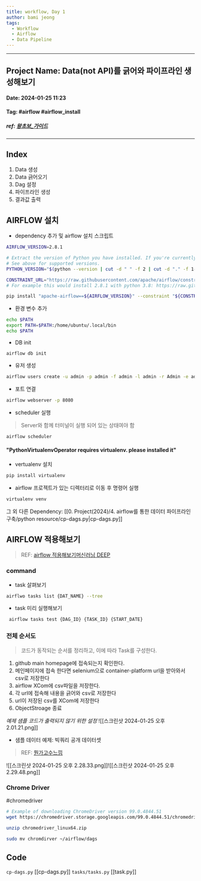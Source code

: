 ```yaml
---
title: workflow, Day 1
author: bami jeong
tags:
  - Workflow
  - Airflow
  - Data Pipeline
---
```



---
## Project Name:  Data(not API)를 긁어와 파이프라인 생성해보기
#### Date: 2024-01-25 11:23 
#### Tag: #airflow #airflow_install
##### ref: [왕초보_가이드](https://velog.io/@clueless_coder/Airflow-%EC%97%84%EC%B2%AD-%EC%9E%90%EC%84%B8%ED%95%9C-%ED%8A%9C%ED%86%A0%EB%A6%AC%EC%96%BC-%EC%99%95%EC%B4%88%EC%8B%AC%EC%9E%90%EC%9A%A9) 

---

## Index
1. Data 생성
2. Data 긁어오기
3. Dag 설정
4. 파이프라인 생성
5. 결과값 출력 


## AIRFLOW 설치 

- dependency 추가 및 airflow 설치 스크립트
```bash
AIRFLOW_VERSION=2.8.1

# Extract the version of Python you have installed. If you're currently using a Python version that is not supported by Airflow, you may want to set this manually.
# See above for supported versions.
PYTHON_VERSION="$(python --version | cut -d " " -f 2 | cut -d "." -f 1-2)"

CONSTRAINT_URL="https://raw.githubusercontent.com/apache/airflow/constraints-${AIRFLOW_VERSION}/constraints-${PYTHON_VERSION}.txt"
# For example this would install 2.8.1 with python 3.8: https://raw.githubusercontent.com/apache/airflow/constraints-2.8.1/constraints-3.8.txt

pip install "apache-airflow==${AIRFLOW_VERSION}" --constraint "${CONSTRAINT_URL}"
```

- 환경 변수 추가 
```bash
echo $PATH
export PATH=$PATH:/home/ubuntu/.local/bin
echo $PATH
```

- DB init
```shell
airflow db init
```

- 유저 생성 
```bash
airflow users create -u admin -p admin -f admin -l admin -r Admin -e admin@admin.com
```

- 포트 연결
```bash
airflow webserver -p 8080
```

- scheduler 실행 
> Server와 함께 터미널이 실행 되어 있는 상태여야 함
```bash
airflow scheduler
```

#### "PythonVirtualenvOperator requires virtualenv. please installed it"

- vertualenv 설치
```bash
pip install virtualenv
```

- airflow 프로젝트가 있는 디렉터리로 이동 후 명령어 실행
```bash
virtualenv venv
```


그 외 다른 Dependency: [[0. Project(2024)/4. airflow를 통한 데이터 파이프라인 구축/python resource/cp-dags.py|cp-dags.py]]


## AIRFLOW 적용해보기

> REF: [airflow 적용해보기](https://velog.io/@me529/%EB%8D%B0%EC%9D%B4%ED%84%B0%EC%97%94%EC%A7%80%EB%8B%88%EC%96%B4%EB%A7%81-Airflow-%EC%A0%81%EC%9A%A9%ED%95%B4%EB%B3%B4%EA%B8%B0)[머신러닝 DEEP](https://lsjsj92.tistory.com/633)

### command

- task 살펴보기
```bash
airflwo tasks list {DAT_NAME} --tree
```

- task  미리 실행해보기 
```bash
 airflow tasks test {DAG_ID} {TASK_ID} {START_DATE}
```
### 전체 순서도

> 코드가 동작되는 순서를 정리하고, 이에 따라 Task를 구성한다.
1. github main homepage에 접속되는지 확인한다.
2. 메인페이지에 접속 한다면 selenium으로 container-platform url을 받아와서 csv로 저장한다
3. airflow XCom에 csv파일을 저장한다.
4. 각 url에 접속해 내용을 긁어와 csv로 저장한다
5. url이 저장된 csv를 XCom에 저장한다
6. ObjectStroage 종료

*예제 샘플 코드가 출력되지 않기 위한 설정*
![[스크린샷 2024-01-25 오후 2.01.21.png]]

- 샘플 데이터 예제: 빅쿼리 공개 데이터셋 
> REF: [뭔가고수느낌](https://whitechoi.tistory.com/50)


![[스크린샷 2024-01-25 오후 2.28.33.png]]![[스크린샷 2024-01-25 오후 2.29.48.png]]

### Chrome Driver 
#chromedriver 
```bash
# Example of downloading ChromeDriver version 99.0.4844.51
wget https://chromedriver.storage.googleapis.com/99.0.4844.51/chromedriver_linux64.zip
```

```bash
unzip chromedriver_linux64.zip
```

```bash
sudo mv chromdirver ~/airflow/dags
```

## Code
`cp-dags.py` [[cp-dags.py]]
`tasks/tasks.py` [[task.py]]
